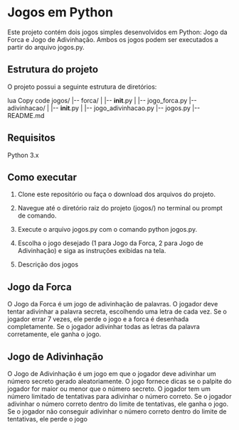 # Jogos em Python

Este projeto contém dois jogos simples desenvolvidos em Python: Jogo da Forca e Jogo de Adivinhação. Ambos os jogos podem ser executados a partir do arquivo jogos.py.

## Estrutura do projeto

O projeto possui a seguinte estrutura de diretórios:

lua
Copy code
jogos/
|-- forca/
|   |-- __init__.py
|   |-- jogo_forca.py
|-- adivinhacao/
|   |-- __init__.py
|   |-- jogo_adivinhacao.py
|-- jogos.py
|-- README.md

## Requisitos

Python 3.x

## Como executar

1. Clone este repositório ou faça o download dos arquivos do projeto.

2. Navegue até o diretório raiz do projeto (jogos/) no terminal ou prompt de comando.

3. Execute o arquivo jogos.py com o comando python jogos.py.

4. Escolha o jogo desejado (1 para Jogo da Forca, 2 para Jogo de Adivinhação) e siga as instruções exibidas na tela.

5. Descrição dos jogos

## Jogo da Forca

O Jogo da Forca é um jogo de adivinhação de palavras. O jogador deve tentar adivinhar a palavra secreta, escolhendo uma letra de cada vez. Se o jogador errar 7 vezes, ele perde o jogo e a forca é desenhada completamente. Se o jogador adivinhar todas as letras da palavra corretamente, ele ganha o jogo.

## Jogo de Adivinhação

O Jogo de Adivinhação é um jogo em que o jogador deve adivinhar um número secreto gerado aleatoriamente. O jogo fornece dicas se o palpite do jogador for maior ou menor que o número secreto. O jogador tem um número limitado de tentativas para adivinhar o número correto. Se o jogador adivinhar o número correto dentro do limite de tentativas, ele ganha o jogo. Se o jogador não conseguir adivinhar o número correto dentro do limite de tentativas, ele perde o jogo